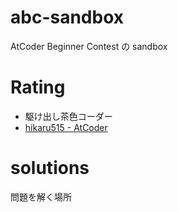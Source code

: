 # abc-sandbox

AtCoder Beginner Contest の sandbox

# Rating

- 駆け出し茶色コーダー
- [hikaru515 \- AtCoder](https://beta.atcoder.jp/users/hikaru515)
# solutions
問題を解く場所
